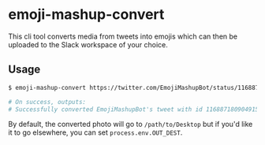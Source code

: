 # emoji-mashup-convert

This cli tool converts media from tweets into emojis which can then be uploaded to the Slack workspace of your choice.

## Usage

```sh
$ emoji-mashup-convert https://twitter.com/EmojiMashupBot/status/1168871809049157632

# On success, outputs:
# Successfully converted EmojiMashupBot's tweet with id 1168871809049157632.
```

By default, the converted photo will go to `/path/to/Desktop` but if you'd like it to go elsewhere, you can set `process.env.OUT_DEST`.
